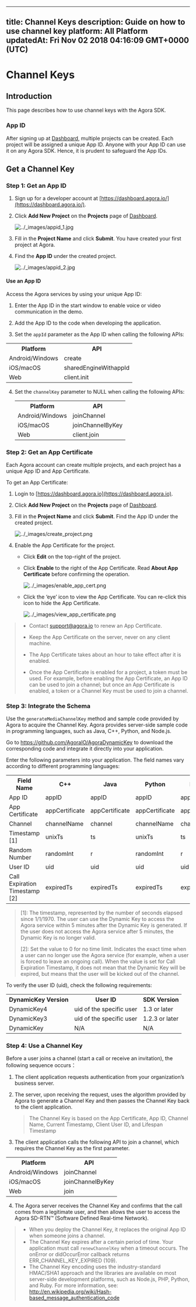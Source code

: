 
---
title: Channel Keys
description: Guide on how to use channel key
platform: All Platform
updatedAt: Fri Nov 02 2018 04:16:09 GMT+0000 (UTC)
---
# Channel Keys
## Introduction

This page describes how to use channel keys with the Agora SDK.

### App ID

After signing up at [Dashboard](http://dashboard.agora.io/), multiple projects can be created. Each project will be assigned a unique App ID. Anyone with your App ID can use it on any Agora SDK. Hence, it is prudent to safeguard the App IDs.

## Get a Channel Key

### Step 1: Get an App ID

1. Sign up for a developer account at [https://dashboard.agora.io/](https://dashboard.agora.io/).

2. Click **Add New Project** on the **Projects** page of  [Dashboard](https://dashboard.agora.io/).

   <img alt="../_images/appid_1.jpg" src="https://web-cdn.agora.io/docs-files/en/appid_1.jpg" />

3. Fill in the **Project Name** and click **Submit**. You have created your first project at Agora.

4. Find the **App ID** under the created project.

   <img alt="../_images/appid_2.jpg" src="https://web-cdn.agora.io/docs-files/en/appid_2.jpg" />

#### Use an App ID

Access the Agora services by using your unique App ID:

1. Enter the App ID in the start window to enable voice or video communication in the demo.

2. Add the App ID to the code when developing the application.

3. Set the `appId` parameter as the App ID when calling the following APIs:

  <table>
  <tr>
    <th>Platform</th>
    <th>API</th>
  </tr>
  <tr>
    <td>Android/Windows</td>
    <td>create</td>
  </tr>
  <tr>
    <td>iOS/macOS</td>
    <td>sharedEngineWithappId</td>
  </tr>
  <tr>
    <td>Web</td>
    <td>client.init</td>
  </tr>
</table>

4. Set the `channelKey` parameter to NULL when calling the following APIs:

	<table>
		<tr>
			<th>Platform</th>
			<th>API</th>
		</tr>
		<tr>
			<td>Android/Windows</td>
			<td>joinChannel</td>
		</tr>
		<tr>
			<td>iOS/macOS</td>
			<td>joinChannelByKey</td>
		</tr>
		<tr>
			<td>Web</td>
			<td>client.join</td>
		</tr>
	</table>

### Step 2: Get an App Certificate

Each Agora account can create multiple projects, and each project has a unique App ID and App Certificate.

To get an App Certificate:

1.  Login to [https://dashboard.agora.io](https://dashboard.agora.io).

2.  Click **Add New Project** on the **Projects** page of  [Dashboard](https://dashboard.agora.io).

3.  Fill in the **Project Name** and click **Submit**. Find the App ID under the created project.

    <img alt="../_images/create_project.png" src="https://web-cdn.agora.io/docs-files/en/create_project.png" />

4.  Enable the App Certificate for the project.

    - Click **Edit** on the top-right of the project.

    - Click **Enable** to the right of the App Certificate. Read **About App Certificate** before confirming the operation.

      <img alt="../_images/enable_app_cert.png" src="https://web-cdn.agora.io/docs-files/en/enable_app_cert.png" />

    - Click the ‘eye’ icon to view the App Certificate. You can re-click this icon to hide the App Certificate.
    
      <img alt="../_images/view_app_certificate.png" src="https://web-cdn.agora.io/docs-files/en/view_app_certificate.png" />

> -   Contact [support@agora.io](mailto:support@agora.io) to renew an App Certificate.
> 
> -   Keep the App Certificate on the server, never on any client machine.
> 
> -   The App Certificate takes about an hour to take effect after it is enabled.
> 
> -   Once the App Certificate is enabled for a project, a token must be used. For example, before enabling the App Certificate, an App ID can be used to join a channel; but once an App Certificate is enabled, a token or a Channel Key must be used to join a channel.

### Step 3: Integrate the Schema

Use the `generateMediaChannelKey` method and sample code provided by Agora to acquire the Channel Key. Agora provides server-side sample code in programming languages, such as Java, C++, Python, and Node.js.

Go to <https://github.com/AgoraIO/AgoraDynamicKey> to download the corresponding code and integrate it directly into your application.

Enter the following parameters into your application. The field names vary according to different programming languages:

<table>
  <tr>
    <th>Field Name</th>
    <th>C++</th>
    <th>Java</th>
    <th>Python</th>
    <th>Node.js</th>
    <th>Go</th>
  </tr>
  <tr>
    <td>App ID</td>
    <td>appID</td>
    <td>appID</td>
    <td>appID</td>
    <td>appID</td>
    <td>appID</td>
  </tr>
  <tr>
    <td>App Certificate</td>
    <td>appCertificate</td>
    <td>appCertificate</td>
    <td>appCertificate</td>
    <td>appCertificate</td>
    <td>appCertificate</td>
  </tr>
  <tr>
    <td>Channel</td>
    <td>channelName</td>
    <td>channel</td>
    <td>channelName</td>
    <td>channel</td>
    <td>channelName</td>
  </tr>
  <tr>
    <td>Timestamp [1]</td>
    <td>unixTs</td>
    <td>ts</td>
    <td>unixTs</td>
    <td>ts</td>
    <td>unixTs</td>
  </tr>
  <tr>
    <td>Random Number</td>
    <td>randomInt</td>
    <td>r</td>
    <td>randomInt</td>
    <td>r</td>
    <td>randomInt</td>
  </tr>
  <tr>
    <td>User ID</td>
    <td>uid</td>
    <td>uid</td>
    <td>uid</td>
    <td>uid</td>
    <td>uid</td>
  </tr>
  <tr>
    <td>Call Expiration Timestamp [2]</td>
    <td>expiredTs</td>
    <td>expiredTs</td>
    <td>expiredTs</td>
    <td>expiredTs</td>
    <td>expiredTs</td>
  </tr>
</table>

> [1]: The timestamp, represented by the number of seconds elapsed since 1/1/1970. The user can use the Dynamic Key to access the Agora service within 5 minutes after the Dynamic Key is generated. If the user does not access the Agora service after 5 minutes, the Dynamic Key is no longer valid.
>
> [2]: Set the value to 0 for no time limit. Indicates the exact time when a user can no longer use the Agora service (for example, when a user is forced to leave an ongoing call). When the value is set for Call Expiration Timestamp, it does not mean that the Dynamic Key will be expired, but means that the user will be kicked out of the channel. 

To verify the user ID (uid), check the following requirements:

<table>
  <tr>
    <th>DynamicKey Version</th>
    <th>User ID</th>
    <th>SDK Version</th>
  </tr>
  <tr>
    <td>DynamicKey4</td>
    <td>uid of the specific user</td>
    <td>1.3 or later</td>
  </tr>
  <tr>
    <td>DynamicKey3</td>
    <td>uid of the specific user</td>
    <td>1.2.3 or later</td>
  </tr>
  <tr>
    <td>DynamicKey</td>
    <td>N/A</td>
    <td>N/A</td>
  </tr>
</table>

### Step 4: Use a Channel Key

Before a user joins a channel (start a call or receive an invitation), the following sequence occurs：

1. The client application requests authentication from your organization’s business server.

2. The server, upon receiving the request, uses the algorithm provided by Agora to generate a Channel Key and then passes the Channel Key back to the client application.

   > The Channel Key is based on the App Certificate, App ID, Channel Name, Current Timestamp, Client User ID, and Lifespan Timestamp

3. The client application calls the following API to join a channel, which requires the Channel Key as the first parameter.

 <table>
  <tr>
    <th>Platform</th>
    <th>API</th>
  </tr>
  <tr>
    <td>Android/Windows</td>
    <td>joinChannel</td>
  </tr>
  <tr>
    <td>iOS/macOS</td>
    <td>joinChannelByKey</td>
  </tr>
  <tr>
    <td>Web</td>
    <td>join</td>
  </tr>
</table>

4. The Agora server receives the Channel Key and confirms that the call comes from a legitimate user, and then allows the user to access the Agora SD-RTN™ (Software Defined Real-time Network).

> - When you deploy the Channel Key, it replaces the original App ID when someone joins a channel.
> - The Channel Key expires after a certain period of time. Your application must call `renewChannelKey` when a timeout occurs. The onError or didOccurError callback returns ERR_CHANNEL_KEY_EXPIRED (109).
> - The Channel Key encoding uses the industry-standard HMAC/SHA1 approach and the libraries are available on most server-side development platforms, such as Node.js, PHP, Python, and Ruby. For more information, see: <http://en.wikipedia.org/wiki/Hash-based_message_authentication_code>


